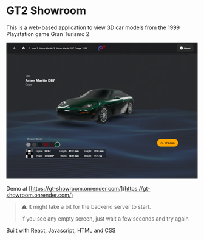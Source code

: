 # GT2 Showroom

This is a web-based application to view 3D car models from the 1999 Playstation game Gran Turismo 2

![Demo Picture](public/img/demo1.png)

Demo at [https://gt-showroom.onrender.com/](https://gt-showroom.onrender.com/) 
> :warning: It might take a bit for the backend server to start.
> 
> If you see any empty screen, just wait a few seconds and try again

Built with React, Javascript, HTML and CSS
